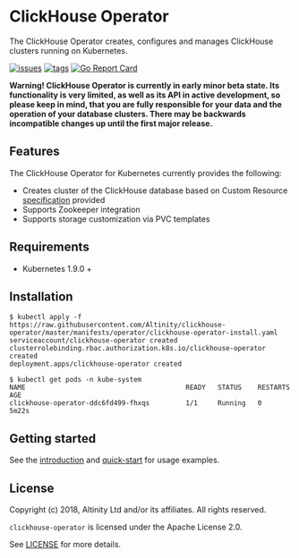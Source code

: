 # ClickHouse Operator

The ClickHouse Operator creates, configures and manages ClickHouse clusters running on Kubernetes.

[![issues](https://img.shields.io/github/issues/altinity/clickhouse-operator.svg)](https://github.com/altinity/clickhouse-operator/issues)
[![tags](https://img.shields.io/github/tag/altinity/clickhouse-operator.svg)](https://github.com/altinity/clickhouse-operator/tags)
[![Go Report Card](https://goreportcard.com/badge/github.com/altinity/clickhouse-operator)](https://goreportcard.com/report/github.com/altinity/clickhouse-operator)

**Warning! ClickHouse Operator is currently in early minor beta state. Its functionality is very limited, as well as its API in active development, so please keep in mind, that you are fully responsible for your data and the operation of your database clusters. There may be backwards incompatible changes up until the first major release.**

## Features

The ClickHouse Operator for Kubernetes currently provides the following:

- Creates cluster of the ClickHouse database based on Custom Resource [specification][1] provided
- Supports Zookeeper integration
- Supports storage customization via PVC templates

## Requirements

 * Kubernetes 1.9.0 +
 
## Installation

```console
$ kubectl apply -f https://raw.githubusercontent.com/Altinity/clickhouse-operator/master/manifests/operator/clickhouse-operator-install.yaml
serviceaccount/clickhouse-operator created
clusterrolebinding.rbac.authorization.k8s.io/clickhouse-operator created
deployment.apps/clickhouse-operator created

```

```console
$ kubectl get pods -n kube-system
NAME                                        READY   STATUS    RESTARTS   AGE
clickhouse-operator-ddc6fd499-fhxqs         1/1     Running   0          5m22s
```

## Getting started

See the [introduction][2] and [quick-start][3] for usage examples.

## License

Copyright (c) 2018, Altinity Ltd and/or its affiliates. All rights reserved.

`clickhouse-operator` is licensed under the Apache License 2.0.

See [LICENSE](LICENSE) for more details.
 
 [1]: https://github.com/Altinity/clickhouse-operator/blob/master/docs/examples/clickhouseinstallation-object.yaml
 [2]: https://github.com/Altinity/clickhouse-operator/blob/master/docs/introduction.md
 [3]: https://github.com/Altinity/clickhouse-operator/blob/master/docs/quick-start.md
